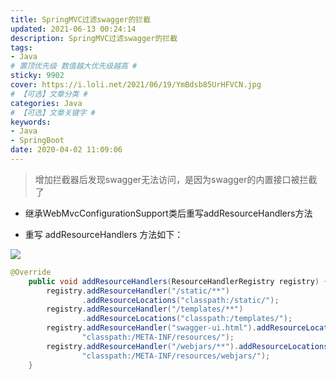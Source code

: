 ```yaml
---
title: SpringMVC过滤swagger的拦截
updated: 2021-06-13 00:24:14
description: SpringMVC过滤swagger的拦截
tags:
- Java
# 置顶优先级 数值越大优先级越高 #
sticky: 9902
cover: https://i.loli.net/2021/06/19/YmBdsb85UrHFVCN.jpg
# 【可选】文章分类 #
categories: Java
# 【可选】文章关键字 #
keywords:
- Java
- SpringBoot
date: 2020-04-02 11:09:06
---
```


> 增加拦截器后发现swagger无法访问，是因为swagger的内置接口被拦截了

- 继承WebMvcConfigurationSupport类后重写addResourceHandlers方法

- 重写 addResourceHandlers 方法如下：

![](https://i.loli.net/2021/06/25/b7pnUvk6l8qGCAS.png)

```java
@Override
    public void addResourceHandlers(ResourceHandlerRegistry registry) {
        registry.addResourceHandler("/static/**")
                .addResourceLocations("classpath:/static/");
        registry.addResourceHandler("/templates/**")
                .addResourceLocations("classpath:/templates/");
        registry.addResourceHandler("swagger-ui.html").addResourceLocations(
                "classpath:/META-INF/resources/");
        registry.addResourceHandler("/webjars/**").addResourceLocations(
                "classpath:/META-INF/resources/webjars/");
    }
```